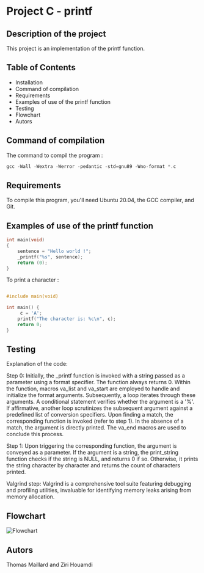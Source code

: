 
# Project C - printf

## Description of the project 
This project is an implementation of the printf function.

## Table of Contents
- Installation
- Command of compilation
- Requirements
- Examples of use of the printf function
- Testing
- Flowchart
- Autors


## Command of compilation
The command to compil the program :
```c
gcc -Wall -Wextra -Werror -pedantic -std=gnu89 -Wno-format *.c
```

## Requirements
To compile this program, you'll need Ubuntu 20.04, the GCC compiler, and Git.
## Examples of use of the printf function
```c
int main(void)
{
	sentence = "Hello world !";
	_printf("%s", sentence);
	return (0);
}
```
To print a character :
```c

#include main(void)

int main() {
     c = 'A';
    printf("The character is: %c\n", c);
    return 0;
}
```
## Testing
Explanation of the code:

Step 0: Initially, the _printf function is invoked with a string passed as a parameter using a format specifier. The function always returns 0. Within the function, macros va_list and va_start are employed to handle and initialize the format arguments. Subsequently, a loop iterates through these arguments. A conditional statement verifies whether the argument is a '%'. If affirmative, another loop scrutinizes the subsequent argument against a predefined list of conversion specifiers. Upon finding a match, the corresponding function is invoked (refer to step 1). In the absence of a match, the argument is directly printed. The va_end macros are used to conclude this process.

Step 1: Upon triggering the corresponding function, the argument is conveyed as a parameter. If the argument is a string, the print_string function checks if the string is NULL, and returns 0 if so. Otherwise, it prints the string character by character and returns the count of characters printed.

Valgrind step: Valgrind is a comprehensive tool suite featuring debugging and profiling utilities, invaluable for identifying memory leaks arising from memory allocation.

## Flowchart





![Flowchart](https://github.com/Thomas3300000/holbertonschool-printf/assets/159032920/b04554cb-9e52-43dc-acef-b5fda8b3b377)






## Autors
Thomas Maillard and Ziri Houamdi
